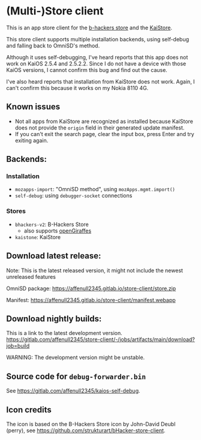 # (Multi-)Store client

This is an app store client for the
[b-hackers store](https://gitlab.com/banana-hackers/store-db) and the
[KaiStore](https://www.kaiostech.com/store).

This store client supports multiple installation backends, using self-debug
and falling back to OmniSD's method.

Although it uses self-debugging, I've heard reports that this app does not work
on KaiOS 2.5.4 and 2.5.2.2. Since I do not have a device with those KaiOS
versions, I cannot confirm this bug and find out the cause.

I've also heard reports that installation from KaiStore does not work. Again,
I can't confirm this because it works on my Nokia 8110 4G.

## Known issues
 - Not all apps from KaiStore are recognized as installed because KaiStore
   does not provide the `origin` field in their generated update manifest.
 - If you can't exit the search page, clear the input box, press Enter and
   try exiting again.

## Backends:

### Installation

 - `mozapps-import`: "OmniSD method", using `mozApps.mgmt.import()`
 - `self-debug`: using `debugger-socket` connections

### Stores

 - `bhackers-v2`: B-Hackers Store
   - also supports [openGiraffes](https://store.opengiraffes.top)
 - `kaistone`: KaiStore

## Download latest release:

Note: This is the latest released version, it might not include the newest
unreleased features

OmniSD package: <https://affenull2345.gitlab.io/store-client/store.zip>

Manifest: <https://affenull2345.gitlab.io/store-client/manifest.webapp>

## Download nightly builds:

This is a link to the latest development version.
<https://gitlab.com/affenull2345/store-client/-/jobs/artifacts/main/download?job=build>

WARNING: The development version might be unstable.

## Source code for `debug-forwarder.bin`

See <https://gitlab.com/affenull2345/kaios-self-debug>.

## Icon credits

The icon is based on the B-Hackers Store icon by John-David Deubl (perry), see
<https://github.com/strukturart/bHacker-store-client>.
